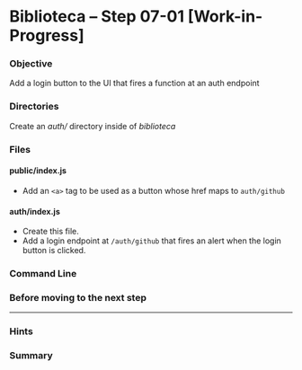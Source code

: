 # Biblioteca – Step 07-01 [Work-in-Progress]

### Objective
Add a login button to the UI that fires a function at an auth endpoint

### Directories
Create an _auth/_ directory inside of _biblioteca_

### Files
#### public/index.js
* Add an `<a>` tag to be used as a button whose href maps to `auth/github`

#### auth/index.js
* Create this file.
* Add a login endpoint at `/auth/github` that fires an alert when the login button is clicked.

### Command Line


### Before moving to the next step

___

### Hints


### Summary

